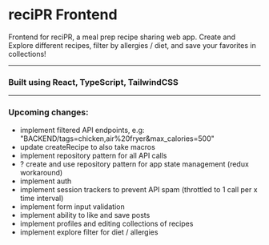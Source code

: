 # reciPR Frontend

Frontend for reciPR, a meal prep recipe sharing web app. Create and Explore different recipes, filter by allergies / diet, and save your favorites in collections!

---

### Built using React, TypeScript, TailwindCSS

---

### Upcoming changes:

- implement filtered API endpoints, e.g: "BACKEND/tags=chicken,air%20fryer&max_calories=500"
- update createRecipe to also take macros
- implement repository pattern for all API calls
- ? create and use repository pattern for app state management (redux workaround)
- implement auth
- implement session trackers to prevent API spam (throttled to 1 call per x time interval)
- implement form input validation
- implement ability to like and save posts
- implement profiles and editing collections of recipes
- implement explore filter for diet / allergies
